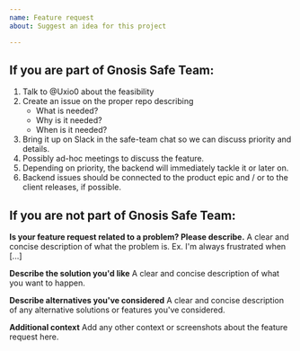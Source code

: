 ```yaml
---
name: Feature request
about: Suggest an idea for this project

---
```


If you are part of Gnosis Safe Team:
------------------------------------
1. Talk to @Uxio0 about the feasibility
2. Create an issue on the proper repo describing
   - What is needed?
   - Why is it needed?
   - When is it needed?
3. Bring it up on Slack in the safe-team chat so we can discuss priority and details.
4. Possibly ad-hoc meetings to discuss the feature.
5. Depending on priority, the backend will immediately tackle it or later on.
6. Backend issues should be connected to the product epic and / or to the client releases, if possible.

If you are not part of Gnosis Safe Team:
----------------------------------------
**Is your feature request related to a problem? Please describe.**
A clear and concise description of what the problem is. Ex. I'm always frustrated when [...]

**Describe the solution you'd like**
A clear and concise description of what you want to happen.

**Describe alternatives you've considered**
A clear and concise description of any alternative solutions or features you've considered.

**Additional context**
Add any other context or screenshots about the feature request here.
